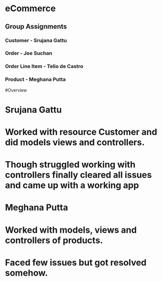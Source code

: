 # eCommerce

## Group Assignments 

### Customer - Srujana Gattu
### Order - Joe Suchan
### Order Line Item - Telio de Castro
### Product - Meghana Putta

#Overview

# Srujana Gattu
# Worked with resource Customer and did models views and controllers.
# Though struggled working with controllers finally cleared all issues and came up with a working app

# Meghana Putta
# Worked with models, views and controllers of products.
# Faced few issues but got resolved somehow.